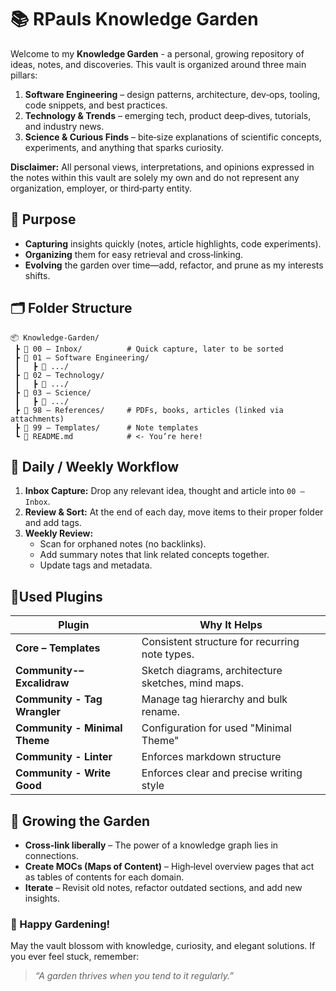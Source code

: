 # 📚 RPauls Knowledge Garden

Welcome to my **Knowledge Garden** - a personal, growing repository of ideas, notes, and discoveries. This vault is organized around three main pillars:

1. **Software Engineering** – design patterns, architecture, dev‑ops, tooling, code snippets, and best practices.
2. **Technology & Trends** – emerging tech, product deep‑dives, tutorials, and industry news.
3. **Science & Curious Finds** – bite‑size explanations of scientific concepts, experiments, and anything that sparks curiosity.

**Disclaimer:** All personal views, interpretations, and opinions expressed in the notes within this vault are solely my own and do not represent any organization, employer, or third‑party entity.
## 🎯 Purpose

- **Capturing** insights quickly (notes, article highlights, code experiments).
- **Organizing** them for easy retrieval and cross‑linking.
- **Evolving** the garden over time—add, refactor, and prune as my interests shifts.

## 🗂️ Folder Structure

```text
📦 Knowledge-Garden/
 ┣ 📁 00 – Inbox/          # Quick capture, later to be sorted
 ┣ 📁 01 – Software Engineering/
 ┃   ┣ 📁 .../
 ┣ 📁 02 – Technology/
 ┃   ┣ 📁 .../
 ┣ 📁 03 – Science/
 ┃   ┣ 📁 .../
 ┣ 📁 98 – References/     # PDFs, books, articles (linked via attachments)
 ┣ 📁 99 – Templates/      # Note templates
 ┗ 📄 README.md            # <‑ You’re here!
```

## 📅 Daily / Weekly Workflow

1. **Inbox Capture:** Drop any relevant idea, thought and article into `00 – Inbox`.
2. **Review & Sort:** At the end of each day, move items to their proper folder and add tags.
3. **Weekly Review:**
    - Scan for orphaned notes (no backlinks).
    - Add summary notes that link related concepts together.
    - Update tags and metadata.

## 🔧Used Plugins

| Plugin                        | Why It Helps                                       |
| ----------------------------- | -------------------------------------------------- |
| **Core – Templates**          | Consistent structure for recurring note types.     |
| **Community-– Excalidraw**    | Sketch diagrams, architecture sketches, mind maps. |
| **Community - Tag Wrangler**  | Manage tag hierarchy and bulk rename.              |
| **Community - Minimal Theme** | Configuration for used "Minimal Theme"             |
| **Community - Linter**        | Enforces markdown structure                        |
| **Community - Write Good**    | Enforces clear and precise writing style           |

## 🌱 Growing the Garden

- **Cross‑link liberally** – The power of a knowledge graph lies in connections.
- **Create MOCs (Maps of Content)** – High‑level overview pages that act as tables of contents for each domain.
- **Iterate** – Revisit old notes, refactor outdated sections, and add new insights.

### 🎉 Happy Gardening!

May the vault blossom with knowledge, curiosity, and elegant solutions. If you ever feel stuck, remember:

> _“A garden thrives when you tend to it regularly.”_
